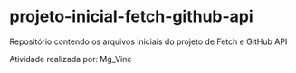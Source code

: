 # projeto-inicial-fetch-github-api
Repositório contendo os arquivos iniciais do projeto de Fetch e GitHub API


Atividade realizada por: Mg_Vinc
